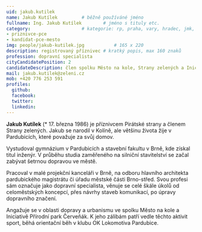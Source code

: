 ```yaml
---
uid: jakub.kutilek
name: Jakub Kutílek   		# běžně používáné jméno
fullname: Ing. Jakub Kutílek		# jméno s tituly etc.
category:             		# kategorie: rp, praha, vary, hradec, jmk, senat
- priznivce-pce
- kandidat-pce-mesto
img: people/jakub-kutilek.jpg           # 165 x 220
description: registrovaný příznivec # kratký popis, max 160 znaků
profession: dopravní specialista
cityCandidatePosition: 2
candidateDescription: člen spolku Město na kole, Strany zelených a Iniciativy Přírodní park Červeňák
mail: jakub.kutilek@zeleni.cz
mob: +420 776 253 591
profiles:
  github:
  facebook:
  twitter:
  linkedin:
---
```

**Jakub Kutílek** (* 17. března 1986) je příznivcem Pirátské strany a členem Strany zelených. Jakub se narodil v Kolíně, ale většinu života žije v Pardubicích, které považuje za svůj domov.

Vystudoval gymnázium v Pardubicích a stavební fakultu v Brně, kde získal titul inženýr. V průběhu studia zaměřeného na silniční stavitelství se začal zabývat šetrnou dopravou ve městě.

Pracoval v malé projekční kanceláři v Brně, na odboru hlavního architekta pardubického magistrátu či úřadu městské části Brno-střed. Svou profesi sám označuje jako dopravní specialista, věnuje se celé škále úkolů od celoměstských koncepcí, přes návrhy staveb komunikací, po úpravy dopravního značení.

Angažuje se v oblasti dopravy a urbanismu ve spolku Město na kole a Iniciativě Přírodní park Červeňák. K jeho zálibám patří vedle těchto aktivit sport, běhá orientační běh v klubu OK Lokomotiva Pardubice.
